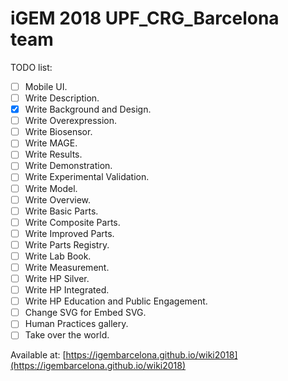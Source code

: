 # iGEM 2018 UPF_CRG_Barcelona team

TODO list:

- [ ] Mobile UI.
- [ ] Write Description.
- [x] Write Background and Design.
- [ ] Write Overexpression.
- [ ] Write Biosensor.
- [ ] Write MAGE.
- [ ] Write Results.
- [ ] Write Demonstration.
- [ ] Write Experimental Validation.
- [ ] Write Model.
- [ ] Write Overview.
- [ ] Write Basic Parts.
- [ ] Write Composite Parts.
- [ ] Write Improved Parts.
- [ ] Write Parts Registry.
- [ ] Write Lab Book.
- [ ] Write Measurement.
- [ ] Write HP Silver.
- [ ] Write HP Integrated.
- [ ] Write HP Education and Public Engagement.
- [ ] Change SVG for Embed SVG.
- [ ] Human Practices gallery.
- [ ] Take over the world.

Available at: [https://igembarcelona.github.io/wiki2018](https://igembarcelona.github.io/wiki2018)
